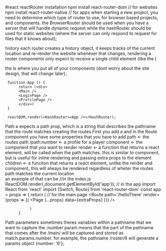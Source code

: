 #react 
reactRouter
     installation 
          npm install react-router-dom // for websites
          npm install react-router-native // for apps
     when starting a new project, you need to determine which type of router to use, for browser based projects,
     <BrowserRouter> and <HashRouter> components. the BrowserRouter should be used when you have a server that will handle dynamic request
     while the hashRouter should be used for static websites (where the server can only respond to request for files that it knows about);

history
     each router creates a history object, it keeps tracks of the current location and re-render the website whenever that changes,
rendering a <Router>
     router components only expect to receive a single child element (like the <App />)

the <app> is where you put all of your components (dont worry about the site design, that will change later);
     
     function App () {
          return (<div>
          <Main />
          <LoginPage />
          <ProfilePage />
          </div>)
     }

     reactDOM.render(<HashRouter><App /></HashRouter);

Path
     a <Route> expects a path prop, which is a string that describes the pathname that the route matches
          <Route path='/profilePage' />
creating the routes
     First you add a <Switch>
     and in the Route component you have some properties that you have to add
          path <- the routes path 
          /path:number <- a profile for a player
          component <- the component that you want to render 
          render <- a function that returns a react element, will be called when the path matches. this is similar to component, but
               is useful for inline rendering and passing extra props to the element
          children <- a funciton that returns a react element, unlike the render and component, this will always be rendered regardless of wheter the routes path matches the current location     
an example of that can be
     //in the index.js
          ReactDOM.render(<HashRouter><App/></HashRouter>,document.getElementById('app'));
     // in the app 
          import React from 'react'
          import {Switch, Route} from 'react-router-dom'
          const app = props => {
               return (
                    <Switch>
                    <Route exact path='/' component={Home} /> // for the main page
                    <Route path='/loginPage' component={LoginPage} /> 
                    <Route path='/helloThere' render={props => {(
                         <Page {...props} data={extraProps}
                    )}} />
                    </Switch>

               )
          }
Path parameters
     sometimes theres variables within a pathname that we want to capture 
          the :number param means that the part of the pathname that comes after the /main/ will be captured and stored as 
          match.params.number. for example, the pathname /roster/6 will generate a params object
               {number: '6'};
               